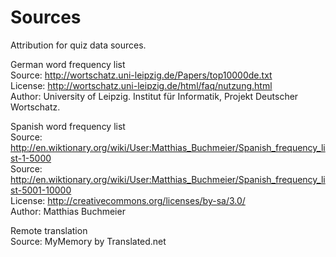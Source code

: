 Sources
=======

Attribution for quiz data sources.

German word frequency list <br/>
Source: http://wortschatz.uni-leipzig.de/Papers/top10000de.txt <br/>
License: http://wortschatz.uni-leipzig.de/html/faq/nutzung.html <br/>
Author: University of Leipzig. Institut für Informatik, Projekt Deutscher Wortschatz. <br/>

Spanish word frequency list <br/>
Source: http://en.wiktionary.org/wiki/User:Matthias_Buchmeier/Spanish_frequency_list-1-5000 <br/>
Source: http://en.wiktionary.org/wiki/User:Matthias_Buchmeier/Spanish_frequency_list-5001-10000 <br/>
License: http://creativecommons.org/licenses/by-sa/3.0/ <br/>
Author: Matthias Buchmeier

Remote translation <br/>
Source: MyMemory by Translated.net

